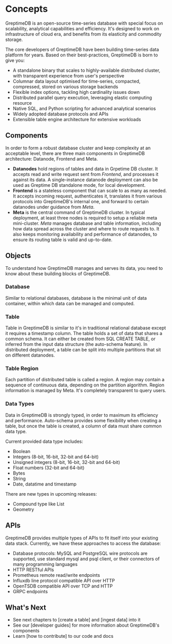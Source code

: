 # Concepts

GreptimeDB is an open-source time-series database with special focus on
scalability, analytical capabilities and efficiency. It's designed to work on
infrastructure of cloud era, and benefits from its elasticity and commodity
storage.

The core developers of GreptimeDB have been building time-series data platform
for years. Based on their best-practices, GreptimeDB is born to give you:

- A standalone binary that scales to highly-available distributed cluster, with
  transparent experience from user's perspective
- Columnar data layout optimised for time-series, compacted, compressed, stored
  on various storage backends
- Flexible index options, tackling high cardinality issues down
- Distributed parallel query execution, leveraging elastic computing resource
- Native SQL, and Python scripting for advanced analytical scenarios
- Widely adopted database protocols and APIs
- Extensible table engine architecture for extensive workloads

## Components

In order to form a robust database cluster and keep complexity at an acceptable
level, there are three main components in GreptimeDB architecture: Datanode,
Frontend and Meta.

- **Datanodes** hold regions of tables and data in Grpetime DB cluster. It
  accepts read and write request sent from *Frontend*, and processes it against
  its data. A single-instance datanode deployment can also be used as Greptime
  DB standalone mode, for local development.
- **Frontend** is a stateless component that can scale to as many as needed. It
  accepts incoming request, authenticates it, translates it from various
  protocols into GreptimeDB's internal one, and forward to certain datanodes
  under guidance from *Meta*.
- **Meta** is the central command of GreptimeDB cluster. In typical deployment,
  at least three nodes is required to setup a reliable meta mini-cluster. *Meta*
  manages database and table information, including how data spread across the
  cluster and where to route requests to. It also keeps monitoring availability
  and performance of datanodes, to ensure its routing table is valid and
  up-to-date.

## Objects

To understand how GreptimeDB manages and serves its data, you need to know
about these building blocks of GreptimeDB.

### Database

Similar to relational databases, database is the minimal unit of data container,
within which data can be managed and computed.

### Table

Table in GreptimeDB is similar to it's in traditional relational database
except it requires a timestamp column. The table holds a set of data that shares
a common schema. It can either be created from SQL CREATE TABLE, or inferred
from the input data structure (the auto-schema feature). In distributed
deployment, a table can be split into multiple partitions that sit on different
datanodes.

### Table Region

Each partition of distributed table is called a region. A region may contain a
sequence of continuous data, depending on the partition algorithm. Region
information is managed by Meta. It's completely transparent to query users.

### Data Types

Data in GreptimeDB is strongly typed, in order to maximum its efficiency and
performance. Auto-schema provides some flexibility when creating a table, but
once the table is created, a column of data must share common data type.

Current provided data type includes:

- Boolean
- Integers (8-bit, 16-bit, 32-bit and 64-bit)
- Unsigned integers (8-bit, 16-bit, 32-bit and 64-bit)
- Float numbers (32-bit and 64-bit)
- Bytes
- String
- Date, datatime and timestamp

There are new types in upcoming releases:

- Compound type like List
- Geometry

## APIs

GreptimeDB provides multiple types of APIs to fit itself into your existing
data stack. Currently, we have these approaches to access the database:

- Database protocols: MySQL and PostgreSQL wire protocols are supported, use
  standard mysql and psql client, or their connectors of many programming
  languages
- HTTP RESTful APIs
- Prometheus remote read/write endpoints
- Influxdb line protocol compatible API over HTTP
- OpenTSDB compatible API over TCP and HTTP
- GRPC endpoints

## What's Next

- See next chapters to [create a table] and [ingest data] into it
- See our [developer guides] for more information about GreptimeDB's components
- Learn [how to contribute] to our code and docs
